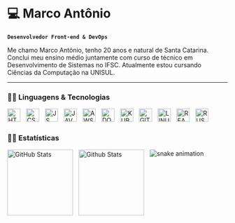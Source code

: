 # 💻 Marco Antônio

**`Desenvolvedor Front-end & DevOps`**

Me chamo Marco Antônio, tenho 20 anos e natural de Santa Catarina. Conclui meu ensino médio juntamente com curso de técnico em Desenvolvimento de Sistemas no IFSC. Atualmente estou cursando Ciências da Computação na UNISUL.

---

### 👨‍💻 Linguagens & Tecnologias

<img
    align="left"
    alt="HTML"
    title="HTML"
    width="30px"
    style="padding-right: 10px;"
    src="https://cdn.jsdelivr.net/gh/devicons/devicon@latest/icons/html5/html5-original.svg" 
/>

<img
    align="left"
    alt="CSS"
    title="CSS"
    width="30px"
    style="padding-right: 10px;"
    src="https://cdn.jsdelivr.net/gh/devicons/devicon@latest/icons/css3/css3-original.svg" 
/>

<img 
    align="left"
    alt="JS"
    title="JS"
    width="30px"
    style="padding-right: 10px;"
    src="https://cdn.jsdelivr.net/gh/devicons/devicon@latest/icons/javascript/javascript-original.svg" 
/>

<img 
    align="left"
    alt="JAVA"
    title="JAVA"
    width="30px"
    style="padding-right: 10px;"
    src="https://cdn.jsdelivr.net/gh/devicons/devicon@latest/icons/java/java-original.svg" 
/>

<img 
    align="left"
    alt="AWS"
    title="AWS"
    width="30px"
    style="padding-right: 10px;"
    src="https://cdn.jsdelivr.net/gh/devicons/devicon@latest/icons/amazonwebservices/amazonwebservices-original-wordmark.svg" 
/>

<img 
    align="left"
    alt="DOCKER"
    title="DOCKER"
    width="30px"
    style="padding-right: 10px;"
    src="https://cdn.jsdelivr.net/gh/devicons/devicon@latest/icons/docker/docker-original.svg" 
/>

<img 
    align="left"
    alt="KUBERNETES"
    title="KUBERNETES"
    width="30px"
    style="padding-right: 10px;"
    src="https://cdn.jsdelivr.net/gh/devicons/devicon@latest/icons/kubernetes/kubernetes-original.svg" 
/>

<img 
    align="left"
    alt="GIT"
    title="GIT"
    width="30px"
    style="padding-right: 10px;"
    src="https://cdn.jsdelivr.net/gh/devicons/devicon@latest/icons/git/git-original.svg" 
/>

<img 
    align="left"
    alt="LINUX"
    title="LINUX"
    width="30px"
    style="padding-right: 10px;"
    src="https://cdn.jsdelivr.net/gh/devicons/devicon@latest/icons/linux/linux-original.svg" 
/>

<img 
    align="left"
    alt="REACT"
    title="REACT"
    width="30px"
    style="padding-right: 10px;"
    src="https://cdn.jsdelivr.net/gh/devicons/devicon@latest/icons/react/react-original.svg" 
/>

<img 
    align="left"
    alt="RUST"
    title="RUST"
    width="30px"
    style="padding-right: 10px;"
    src="https://cdn.jsdelivr.net/gh/devicons/devicon@latest/icons/rust/rust-original.svg" 
/>

<br/>
<br/>

### 👨‍💻 Estatísticas

<img
    align="left"
    alt="GitHub Stats"
    height="150"
    style="padding-right: 10px"
    src="https://github-readme-stats.vercel.app/api?username=Marcones-san&show_icons=true&theme=tokyonight&include_all_commits=true&locale=pt-br"
/>

<img
    align="left"
    alt="Github Stats"
    height="150"
    style="padding-right: 10px"
    src="https://github-readme-stats.vercel.app/api/top-langs/?username=Marcones-san&theme=tokyonight&layout=compact&custom_title=Tecnologias&langs_count=9"
/>

![snake animation](https://github.com/Marcones-san/Marcones-san/blob/output/github-contribution-grid-snake2.svg)
